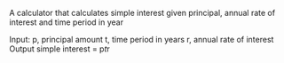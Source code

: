 A calculator that calculates simple interest given principal, annual rate of interest and time period in year

Input:
   p, principal amount
   t, time period in years
   r, annual rate of interest
Output
   simple interest = p*t*r
